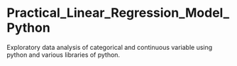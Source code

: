 # Practical_Linear_Regression_Model_Python
Exploratory data analysis of categorical and continuous variable using python and various libraries of python.

